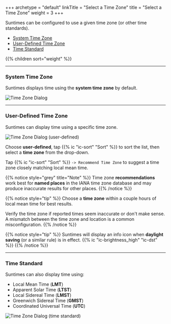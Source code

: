 +++
archetype = "default"
linkTitle = "Select a Time Zone"
title = "Select a Time Zone"
weight = 3
+++

Suntimes can be configured to use a given time zone (or other time standards). 

* [System Time Zone](#system-time-zone)
* [User-Defined Time Zone](#user-defined-time-zone)
* [Time Standard](#time-standard)


{{% children sort="weight" %}}


---
### System Time Zone

Suntimes displays time using the **system time zone** by default.

![Time Zone Dialog](../images/tzdialog_system.png?width=250px "System Time Zone")


---
### User-Defined Time Zone

Suntimes can display time using a specific time zone.

![Time Zone Dialog (user-defined)](../images/tzdialog_userdefined.png?width=250px "User Defined")

Choose **user-defined**, tap {{% ic "ic-sort" "Sort" %}} to sort the list, then select a **time zone** from the drop-down. 

Tap {{% ic "ic-sort" "Sort" %}} `-> Recommend Time Zone` to suggest a time zone closely matching local mean time. 

{{% notice style="grey" title="Note" %}}
Time zone **recommendations** work best for **named places** in the IANA time zone database and may produce inaccurate results for other places.
{{% /notice %}}

{{% notice style="tip" %}}
Choose a **time zone** within a couple hours of local mean time for best results. 

Verify the time zone if reported times seem inaccurate or don't make sense. A mismatch between the time zone and location is a common misconfiguration.
{{% /notice %}}

{{% notice style="tip" %}}
Suntimes will display an info icon when **daylight saving** (or a similar rule) is in effect. {{% ic "ic-brightness_high" "ic-dst" %}}
{{% /notice %}}


---
### Time Standard

Suntimes can also display time using: 

* Local Mean Time (**LMT**)
* Apparent Solar Time (**LTST**)
* Local Sidereal Time (**LMST**)
* Greenwich Sidereal Time (**GMST**)
* Coordinated Universal Time (**UTC**)

![Time Zone Dialog (time standard)](../images/tzdialog_standard.png?width=250px "Time Standard")
